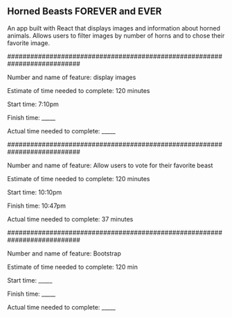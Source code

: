 ## Horned Beasts FOREVER and EVER
An app built with React that displays images and information about horned animals.
Allows users to filter images by number of horns and to chose their favorite image.

###########################################################################

Number and name of feature: display images

Estimate of time needed to complete: 120 minutes

Start time: 7:10pm

Finish time: _____

Actual time needed to complete: _____

###########################################################################

Number and name of feature: Allow users to vote for their favorite beast

Estimate of time needed to complete: 120 minutes

Start time: 10:10pm

Finish time: 10:47pm

Actual time needed to complete: 37 minutes

###########################################################################

Number and name of feature: Bootstrap

Estimate of time needed to complete: 120 min

Start time: _____

Finish time: _____

Actual time needed to complete: _____